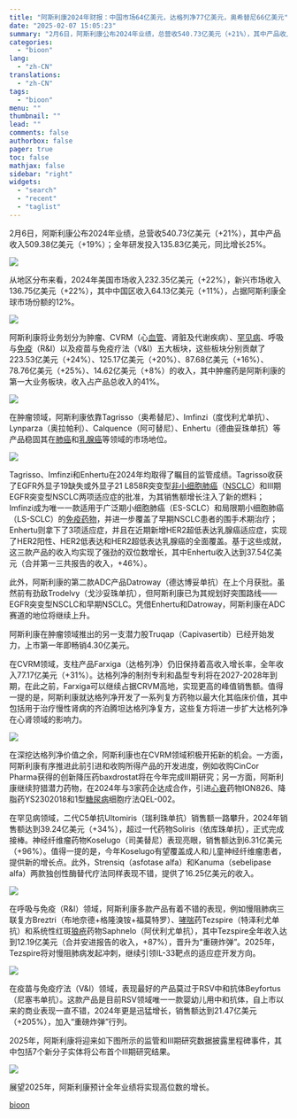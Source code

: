 ```yaml
---
title: "阿斯利康2024年财报：中国市场64亿美元，达格列净77亿美元，奥希替尼66亿美元"
date: "2025-02-07 15:05:23"
summary: "2月6日，阿斯利康公布2024年业绩，总营收540.73亿美元（+21%），其中产品收入509.38..."
categories:
  - "bioon"
lang:
  - "zh-CN"
translations:
  - "zh-CN"
tags:
  - "bioon"
menu: ""
thumbnail: ""
lead: ""
comments: false
authorbox: false
pager: true
toc: false
mathjax: false
sidebar: "right"
widgets:
  - "search"
  - "recent"
  - "taglist"
---
```


2月6日，阿斯利康公布2024年业绩，总营收540.73亿美元（+21%），其中产品收入509.38亿美元（+19%）；全年研发投入135.83亿美元，同比增长25%。

![](https://msimg.bioon.com/bioon-com/20241101/d62cb806602e4af48039b5de10819195-LgWpWynHgYhP.jpg)

从地区分布来看，2024年美国市场收入232.35亿美元（+22%），新兴市场收入136.75亿美元（+22%），其中中国区收入64.13亿美元（+11%），占据阿斯利康全球市场份额的12%。

![](https://msimg.bioon.com/bioon-com/20241101/57a78ac9c7fa44d390bd4a48dccb22d0-NaaNEqtwOLqH.jpg)

阿斯利康将业务划分为肿瘤、CVRM（心[血管](https://www.medsci.cn/guideline/list.do?q=%E8%A1%80%E7%AE%A1)、肾脏及代谢疾病）、[罕见病](https://rare.medsci.cn/)、呼吸与[免疫](https://www.medsci.cn/guideline/search?keyword=%E5%85%8D%E7%96%AB)（R&I）以及疫苗与免疫疗法（V&I）五大板块，这些板块分别贡献了223.53亿美元（+24%）、125.17亿美元（+20%）、87.68亿美元（+16%）、78.76亿美元（+25%）、14.62亿美元（+8%）的收入，其中肿瘤药是阿斯利康的第一大业务板块，收入占产品总收入的41%。

![](https://msimg.bioon.com/bioon-com/20241101/99a09e772f114615bcc4bc5ad9bebb98-byx280zKELLD.jpg)

在肿瘤领域，阿斯利康依靠Tagrisso（奥希替尼）、Imfinzi（度伐利尤单抗）、Lynparza（奥拉帕利）、Calquence（阿可替尼）、Enhertu（德曲妥珠单抗）等产品稳固其在[肺癌](https://www.medsci.cn/search?q=%E8%82%BA%E7%99%8C&sort_type=1&search_type=1&page=1)和[乳腺癌](https://www.medsci.cn/guideline/search?keyword=%E4%B9%B3%E8%85%BA%E7%99%8C)等领域的市场地位。

![](https://msimg.bioon.com/bioon-com/20241101/fc2c1f42f2604589a6b7d27fe9f39796-QXYNeX4krOBc.jpg)

Tagrisso、Imfinzi和Enhertu在2024年均取得了瞩目的监管成绩。Tagrisso收获了EGFR外显子19缺失或外显子21 L858R突变型[非小细胞肺癌](https://www.medsci.cn/topic/show?id=32af9938ec6)（[NSCLC](https://www.medsci.cn/topic/show?id=2493130e1a1)）和III期EGFR突变型NSCLC两项适应症的批准，为其销售额增长注入了新的燃料；Imfinzi成为唯一一款适用于广泛期小细胞肺癌（ES-SCLC）和局限期小细胞肺癌（LS-SCLC）的[免疫药物](https://www.medsci.cn/topic/show?id=2af32915564)，并进一步覆盖了早期NSCLC患者的围手术期治疗；Enhertu则拿下了3项适应症，并且在近期新增HER2超低表达乳腺癌适应症，实现了HER2阳性、HER2低表达和HER2超低表达乳腺癌的全面覆盖。基于这些成就，这三款产品的收入均实现了强劲的双位数增长，其中Enhertu收入达到37.54亿美元（合并第一三共报告的收入，+46%）。

此外，阿斯利康的第二款ADC产品Datroway（德达博妥单抗）在上个月获批。虽然前有劲敌Trodelvy（戈沙妥珠单抗），但阿斯利康已为其规划好突围路线——EGFR突变型NSCLC和早期NSCLC。凭借Enhertu和Datroway，阿斯利康在ADC赛道的地位将继续上升。

阿斯利康在肿瘤领域推出的另一支潜力股Truqap（Capivasertib）已经开始发力，上市第一年即畅销4.30亿美元。

在CVRM领域，支柱产品Farxiga（达格列净）仍旧保持着高收入增长率，全年收入77.17亿美元（+31%）。达格列净的制剂专利和晶型专利将在2027-2028年到期，在此之前，Farxiga可以继续占据CRVM高地，实现更高的峰值销售额。值得一提的是，阿斯利康就达格列净开发了一系列复方药物以最大化其临床价值，其中包括用于治疗慢性肾病的齐泊腾坦达格列净复方，这些复方将进一步扩大达格列净在心肾领域的影响力。

![](https://msimg.bioon.com/bioon-com/20241101/3afda5260fec4de0926b213ff63fc805-J1ys5nUc1Oty.jpg)

在深挖达格列净价值之余，阿斯利康也在CVRM领域积极开拓新的机会。一方面，阿斯利康有序推进此前引进和收购所得产品的开发进度，例如收购CinCor Pharma获得的创新降压药baxdrostat将在今年完成III期研究；另一方面，阿斯利康继续狩猎潜力药物，在2024年与3家药企达成合作，引进[心衰](https://www.medsci.cn/search?q=%E5%BF%83%E8%A1%B0)药物ION826、降脂药YS2302018和1型[糖尿病](https://www.medsci.cn/topic/show?id=4f77e665253)细胞疗法QEL-002。

在罕见病领域，二代C5单抗Ultomiris（瑞利珠单抗）销售额一路攀升，2024年销售额达到39.24亿美元（+34%），超过一代药物Soliris（依库珠单抗），正式完成接棒。神经纤维瘤药物Koselugo（司美替尼）表现亮眼，销售额达到6.31亿美元（+96%）。值得一提的是，今年Koselugo有望覆盖成人和儿童神经纤维瘤患者，提供新的增长点。此外，Strensiq（asfotase alfa）和Kanuma（sebelipase alfa）两款独创性酶替代疗法同样表现不错，提供了16.25亿美元的收入。

![](https://msimg.bioon.com/bioon-com/20241101/6d3caf299c8e49518671cc66db1bb9fc-xEh8EKkxbS1T.jpg)

在呼吸与免疫（R&I）领域，阿斯利康多款产品有着不错的表现，例如慢阻肺病三联复方Breztri（布地奈德+格隆溴铵+福莫特罗）、[哮喘](https://www.medsci.cn/topic/show?id=052d399242a)药Tezspire（特泽利尤单抗）和系统性红斑[狼疮](https://www.medsci.cn/topic/show?id=8a3a6814425)药物Saphnelo（阿伏利尤单抗），其中Tezspire全年收入达到12.19亿美元（合并安进报告的收入，+87%），晋升为“重磅炸弹”。2025年，Tezspire将对慢阻肺病发起冲刺，继续引领IL-33靶点的适应症开发方向。

![](https://msimg.bioon.com/bioon-com/20241101/8249da1e9f3e43c68ce5da8784c9919d-YGft7gVakZJx.jpg)

在疫苗与免疫疗法（V&I）领域，表现最好的产品莫过于RSV中和抗体Beyfortus（尼塞韦单抗）。这款产品是目前RSV领域唯一一款婴幼儿用中和抗体，自上市以来的商业表现一直不错，2024年更是迅猛增长，销售额达到21.47亿美元（+205%），加入“重磅炸弹”行列。

2025年，阿斯利康将迎来如下图所示的监管和III期研究数据披露里程碑事件，其中包括7个新分子实体将公布首个III期研究结果。

![](https://msimg.bioon.com/bioon-com/20241101/b02311029e9c4ddda0779355a5caaa7e-N658GeTrfc7W.jpg)

展望2025年，阿斯利康预计全年业绩将实现高位数的增长。

[bioon](http://news.bioon.com/article/60f086224211.html)
